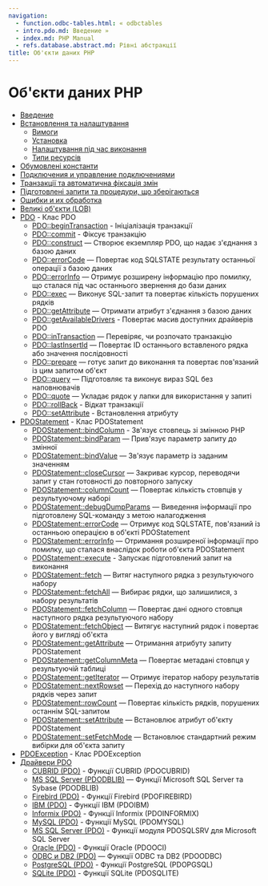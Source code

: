 ```yaml
---
navigation:
  - function.odbc-tables.html: « odbctables
  - intro.pdo.md: Введение »
  - index.md: PHP Manual
  - refs.database.abstract.md: Рівні абстракції
title: Об'єкти даних PHP
---
```

# Об'єкти даних PHP

-   [Введение](intro.pdo.md)
-   [Встановлення та налаштування](pdo.setup.md)
    -   [Вимоги](pdo.requirements.md)
    -   [Установка](pdo.installation.md)
    -   [Налаштування під час виконання](pdo.configuration.md)
    -   [Типи ресурсів](pdo.resources.md)
-   [Обумовлені константи](pdo.constants.md)
-   [Подключения и управление подключениями](pdo.connections.md)
-   [Транзакції та автоматична фіксація змін](pdo.transactions.md)
-   [Підготовлені запити та процедури, що зберігаються](pdo.prepared-statements.md)
-   [Ошибки и их обработка](pdo.error-handling.md)
-   [Великі об'єкти (LOB)](pdo.lobs.md)
-   [PDO](class.pdo.md) - Клас PDO
    -   [PDO::beginTransaction](pdo.begintransaction.md) - Ініціалізація транзакції
    -   [PDO::commit](pdo.commit.md) - Фіксує транзакцію
    -   [PDO::construct](pdo.construct.md) — Створює екземпляр PDO, що надає з'єднання з базою даних
    -   [PDO::errorCode](pdo.errorcode.md) — Повертає код SQLSTATE результату останньої операції з базою даних
    -   [PDO::errorInfo](pdo.errorinfo.md) — Отримує розширену інформацію про помилку, що сталася під час останнього звернення до бази даних
    -   [PDO::exec](pdo.exec.md) — Виконує SQL-запит та повертає кількість порушених рядків
    -   [PDO::getAttribute](pdo.getattribute.md) — Отримати атрибут з'єднання з базою даних
    -   [PDO::getAvailableDrivers](pdo.getavailabledrivers.md) - Повертає масив доступних драйверів PDO
    -   [PDO::inTransaction](pdo.intransaction.md) — Перевіряє, чи розпочато транзакцію
    -   [PDO::lastInsertId](pdo.lastinsertid.md) — Повертає ID останнього вставленого рядка або значення послідовності
    -   [PDO::prepare](pdo.prepare.md) — готує запит до виконання та повертає пов'язаний із цим запитом об'єкт
    -   [PDO::query](pdo.query.md) — Підготовляє та виконує вираз SQL без наповнювачів
    -   [PDO::quote](pdo.quote.md) — Укладає рядок у лапки для використання у запиті
    -   [PDO::rollBack](pdo.rollback.md) - Відкат транзакції
    -   [PDO::setAttribute](pdo.setattribute.md) - Встановлення атрибуту
-   [PDOStatement](class.pdostatement.md) - Клас PDOStatement
    -   [PDOStatement::bindColumn](pdostatement.bindcolumn.md) - Зв'язує стовпець зі змінною PHP
    -   [PDOStatement::bindParam](pdostatement.bindparam.md) — Прив'язує параметр запиту до змінної
    -   [PDOStatement::bindValue](pdostatement.bindvalue.md) — Зв'язує параметр із заданим значенням
    -   [PDOStatement::closeCursor](pdostatement.closecursor.md) — Закриває курсор, переводячи запит у стан готовності до повторного запуску
    -   [PDOStatement::columnCount](pdostatement.columncount.md) — Повертає кількість стовпців у результуючому наборі
    -   [PDOStatement::debugDumpParams](pdostatement.debugdumpparams.md) — Виведення інформації про підготовлену SQL-команду з метою налагодження
    -   [PDOStatement::errorCode](pdostatement.errorcode.md) — Отримує код SQLSTATE, пов'язаний із останньою операцією в об'єкті PDOStatement
    -   [PDOStatement::errorInfo](pdostatement.errorinfo.md) — Отримання розширеної інформації про помилку, що сталася внаслідок роботи об'єкта PDOStatement
    -   [PDOStatement::execute](pdostatement.execute.md) - Запускає підготовлений запит на виконання
    -   [PDOStatement::fetch](pdostatement.fetch.md) — Витяг наступного рядка з результуючого набору
    -   [PDOStatement::fetchAll](pdostatement.fetchall.md) — Вибирає рядки, що залишилися, з набору результатів
    -   [PDOStatement::fetchColumn](pdostatement.fetchcolumn.md) — Повертає дані одного стовпця наступного рядка результуючого набору
    -   [PDOStatement::fetchObject](pdostatement.fetchobject.md) — Витягує наступний рядок і повертає його у вигляді об'єкта
    -   [PDOStatement::getAttribute](pdostatement.getattribute.md) — Отримання атрибуту запиту PDOStatement
    -   [PDOStatement::getColumnMeta](pdostatement.getcolumnmeta.md) — Повертає метадані стовпця у результуючій таблиці
    -   [PDOStatement::getIterator](pdostatement.getiterator.md) — Отримує ітератор набору результатів
    -   [PDOStatement::nextRowset](pdostatement.nextrowset.md) — Перехід до наступного набору рядків через запит
    -   [PDOStatement::rowCount](pdostatement.rowcount.md) — Повертає кількість рядків, порушених останнім SQL-запитом
    -   [PDOStatement::setAttribute](pdostatement.setattribute.md) — Встановлює атрибут об'єкту PDOStatement
    -   [PDOStatement::setFetchMode](pdostatement.setfetchmode.md) — Встановлює стандартний режим вибірки для об'єкта запиту
-   [PDOException](class.pdoexception.md) - Клас PDOException
-   [Драйвери PDO](pdo.drivers.md)
    -   [CUBRID (PDO)](ref.pdo-cubrid.md) - Функції CUBRID (PDOCUBRID)
    -   [MS SQL Server (PDODBLIB)](ref.pdo-dblib.md) — Функції Microsoft SQL Server та Sybase (PDODBLIB)
    -   [Firebird (PDO)](ref.pdo-firebird.md) - Функції Firebird (PDOFIREBIRD)
    -   [IBM (PDO)](ref.pdo-ibm.md) - Функції IBM (PDOIBM)
    -   [Informix (PDO)](ref.pdo-informix.md) - Функції Informix (PDOINFORMIX)
    -   [MySQL (PDO)](ref.pdo-mysql.md) - Функції MySQL (PDOMYSQL)
    -   [MS SQL Server (PDO)](ref.pdo-sqlsrv.md) - Функції модуля PDOSQLSRV для Microsoft SQL Server
    -   [Oracle (PDO)](ref.pdo-oci.md) - Функції Oracle (PDOOCI)
    -   [ODBC и DB2 (PDO)](ref.pdo-odbc.md) — Функції ODBC та DB2 (PDOODBC)
    -   [PostgreSQL (PDO)](ref.pdo-pgsql.md) - Функції PostgreSQL (PDOPGSQL)
    -   [SQLite (PDO)](ref.pdo-sqlite.md) - Функції SQLite (PDOSQLITE)
